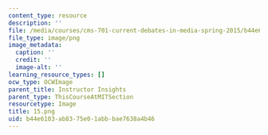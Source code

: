 ```yaml
---
content_type: resource
description: ''
file: /media/courses/cms-701-current-debates-in-media-spring-2015/b44e6103ab8375e01abbbae7638a4b46_15.png
file_type: image/png
image_metadata:
  caption: ''
  credit: ''
  image-alt: ''
learning_resource_types: []
ocw_type: OCWImage
parent_title: Instructor Insights
parent_type: ThisCourseAtMITSection
resourcetype: Image
title: 15.png
uid: b44e6103-ab83-75e0-1abb-bae7638a4b46
---
```

